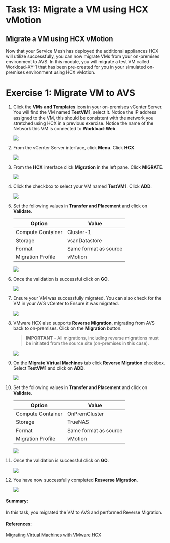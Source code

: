 # Task 13: Migrate a VM using HCX vMotion
## Migrate a VM using HCX vMotion

Now that your Service Mesh has deployed the additional appliances HCX will utilize successfully, you can now migrate VMs from your on-premises environment to AVS. In this module, you will migrate a test VM called Workload-XY-1 that has been pre-created for you in your simulated on-premises environment using HCX vMotion.

# Exercise 1: Migrate VM to AVS 

1. Click the **VMs and Templates** icon in your on-premises vCenter Server. You will find the VM named **TestVM1**, select it. Notice the IP address assigned to the VM, this should be consistent with the network you stretched using HCX in a previous exercise.
Notice the name of the Network this VM is connected to **Workload-Web**.

    ![](Images/Mod2Task13Pic1.png)

2. From the vCenter Server interface, click **Menu**. Click **HCX**.

    ![](Images/Mod2Task8Pic1.png)

3. From the **HCX** interface click **Migration** in the left pane. Click **MIGRATE**.

    ![](Images/Mod2Task13Pic3.png)

4. Click the checkbox to select your VM named **TestVM1**. Click **ADD**.

    ![](Images/Mod2Task13Pic4.png)

5. Set the following values in **Transfer and Placement** and click on **Validate**.

    |Option| Value|
    |---|---|
    |Compute Container|	Cluster-1|
    |Storage|	vsanDatastore|
    |Format| Same format as source|
    |Migration Profile|	vMotion|

    ![](Images/Mod2Task13Pic5.png)

6. Once the validation is successful click on **GO**.

    ![](Images/Mod2Task13Pic6.png)

7. Ensure your VM was successfully migrated. You can also check for the VM in your AVS vCenter to Ensure it was migrated.

    ![](Images/Mod2Task13Pic7.png)

8. VMware HCX also supports **Reverse Migration**, migrating from AVS back to on-premises. Click on the **Migration** button.

    > **IMPORTANT** - All migrations, including reverse migrations must be initiated from the source site (on-premises in this case).
    
    ![](Images/Mod2Task13Pic8.png)

9. On the **Migrate Virtual Machines** tab click **Reverse Migration** checkbox. Select **TestVM1** and click on **ADD**.

    ![](Images/Mod2Task13Pic9.png)

10. Set the following values in **Transfer and Placement** and click on **Validate**.

    |Option| Value|
    |---|---|
    |Compute Container|	OnPremCluster|
    |Storage|	TrueNAS|
    |Format| Same format as source|
    |Migration Profile|	vMotion|

    ![](Images/Mod2Task13Pic10.png)

11. Once the validation is successful click on **GO**.

    ![](Images/Mod2Task13Pic11.png)

12. You have now successfully completed **Resverse Migration**.

    ![](Images/Mod2Task13Pic12.png)
    
#### Summary:
In this task, you migrated the VM to AVS and performed Reverse Migration.

#### References:
[Migrating Virtual Machines with VMware HCX](https://docs.vmware.com/en/VMware-HCX/4.4/hcx-user-guide/GUID-D0CD0CC6-3802-42C9-9718-6DA5FEC246C6.html)

